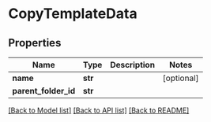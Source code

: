 # CopyTemplateData

## Properties
Name | Type | Description | Notes
------------ | ------------- | ------------- | -------------
**name** | **str** |  | [optional] 
**parent_folder_id** | **str** |  | 

[[Back to Model list]](../README.md#documentation-for-models) [[Back to API list]](../README.md#documentation-for-api-endpoints) [[Back to README]](../README.md)


